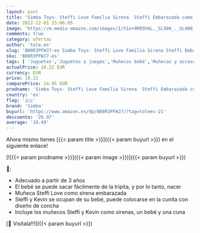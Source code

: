 ```yaml
---
layout: post
title: 'Simba Toys- Steffi Love Familia Sirena  Steffi Embarazada como Sirena  Kevin y bebé  Incluye Cuna  29 cm  Adecuado a Partir de 3 años'
date: 2022-12-01 15:06:05
image: 'https://m.media-amazon.com/images/I/51o+9RR5h6L._SL500_._SL400_.jpg'
comments: true
category: ofertas
author: 'tole.es'
slug: 'B08R3PFWJ7-es Simba Toys- Steffi Love Familia Sirena Steffi Embarazada...'
sku: 'B08R3PFWJ7-es'
tags: [ 'Juguetes','Juguetes y juegos','Muñecas bebé','Muñecas y accesorios','bebé','embarazada','simba','🇪🇸', ]
actualPrice: 18.22 EUR
currency: EUR
price: 18.22
comparePrice: 24.95 EUR
prodname: 'Simba Toys- Steffi Love Familia Sirena  Steffi Embarazada como Sirena  Kevin y bebé  Incluye Cuna  29 cm  Adecuado a Partir de 3 años'
country: 'es'
flag: '🇪🇸'
brand: 'Simba'
buyurl: 'https://www.amazon.es/dp/B08R3PFWJ7/?tag=tolees-21'
descuento: '26.97'
average: '19.49'
---
```


Ahora mismo tienes [{{< param title >}}]({{< param buyurl >}}) en el siguiente enlace!

[![{{< param prodname >}}]({{< param image >}})]({{< param buyurl >}})

🔎:

- Adecuado a partir de 3 años
- El bebé se puede sacar fácilmente de la tripita, y por lo tanto, nacer
- Muñeca Steffi Love como sirena embarazada
- Steffi y Kevin se ocupan de su bebé, puede colocarse en la cunita con diseño de concha
- Incluye los muñecos Steffi y Kevin como sirenas, un bebé y una cuna

[🛒 Visítala!!!]({{< param buyurl >}})

